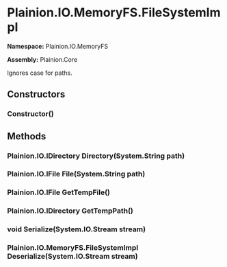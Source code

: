 
# Plainion.IO.MemoryFS.FileSystemImpl

**Namespace:** Plainion.IO.MemoryFS

**Assembly:** Plainion.Core

Ignores case for paths.


## Constructors

### Constructor()


## Methods

### Plainion.IO.IDirectory Directory(System.String path)

### Plainion.IO.IFile File(System.String path)

### Plainion.IO.IFile GetTempFile()

### Plainion.IO.IDirectory GetTempPath()

### void Serialize(System.IO.Stream stream)

### Plainion.IO.MemoryFS.FileSystemImpl Deserialize(System.IO.Stream stream)
